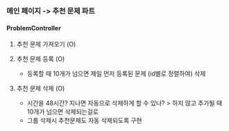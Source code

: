 ### 메인 페이지 -> 추천 문제 파트

#### ProblemController

1. 추천 문제 가져오기 (O)

2. 추천 문제 등록 (O)
    - 등록할 때 10개가 넘으면 제일 먼저 등록된 문제 (id별로 정렬하여) 삭제

3. 추천 문제 삭제 (O)
   - 시간을 48시간? 지나면 자동으로 삭제하게 할 수 있나? > 하지 않고 추가될 때 10개가 넘으면 삭제되는걸로
   - 그룹 삭제시 추천문제도 자동 삭제되도록 구현


   <!-- - 일괄적으로? 문제별로?
   - recomProblem dto에 등록 시간을 넣어줘야 하나?
   - 그냥 지정 시간에 하면 어떤가?

   ```java
   import org.springframework.scheduling.annotation.Scheduled;
   import org.springframework.stereotype.Component;

   @Component
   public class MyScheduledTask {

   @Scheduled(cron = "0 0 12 * * ?") // 매일 정각 12시에 실행
   public void runTaskAtMidday() {
       // 실행될 코드
       System.out.println("Task executed at midday!");
   }

   @Scheduled(cron = "0 0 0 ? * SAT") // 매주 토요일 00:00에 실행
   public void runTaskOnSaturday() {
       // 실행될 코드
       System.out.println("Task executed on Saturday!");
   }

   }
   ``` -->
